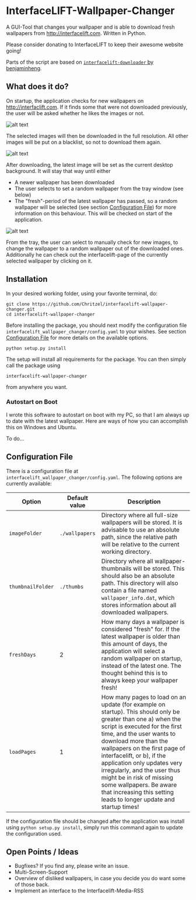 # InterfaceLIFT-Wallpaper-Changer

A GUI-Tool that changes your wallpaper and is able to download fresh wallpapers from <http://interfacelift.com>.
Written in Python.

Please consider donating to InterfaceLIFT to keep their awesome website going!

Parts of the script are based on [``interfacelift-downloader`` by benjaminheng](https://github.com/benjaminheng/interfacelift-downloader).

## What does it do?

On startup, the application checks for new wallpapers on <http://interfaclift.com>. If it finds some that were not downloaded
previously, the user will be asked whether he likes the images or not.

![alt text](https://github.com/Chritzel/interfacelift-wallpaper-changer/raw/master/img/likedislike.png "Like or dislike")

The selected images will then be downloaded in the full resolution. All other images will be put on a blacklist, so not
to download them again.

![alt text](https://github.com/Chritzel/interfacelift-wallpaper-changer/raw/master/img/progress.png "Downloading images")
  
After downloading, the latest image will be set as the current desktop background. It will stay that way until either
- A newer wallpaper has been downloaded
- The user selects to set a random wallpaper from the tray window (see below)
- The "fresh"-period of the latest wallpaper has passed, so a random wallpaper will be selected (see section 
[Configuration File](#configuration-file)) for more information on this behaviour. This will be checked on start of the application.

![alt text](https://github.com/Chritzel/interfacelift-wallpaper-changer/raw/master/img/traywindow.png "Tray window")

From the tray, the user can select to manually check for new images, to change the wallpaper to a random wallpaper out 
of the downloaded ones. Additionally he can check out the interfacelift-page of the currently selected wallpaper by 
clicking on it.

## Installation

In your desired working folder, using your favorite terminal, do:
```
git clone https://github.com/Chritzel/interfacelift-wallpaper-changer.git
cd interfacelift-wallpaper-changer
```

Before installing the package, you should next modify the configuration file `interfacelift_wallpaper_changer/config.yaml`
to your wishes. See section [Configuration File](#configuration-file) for more details on the available options.

```
python setup.py install
```

The setup will install all requirements for the package. You can then simply call the package using

```
interfacelift-wallpaper-changer
```

from anywhere you want.

### Autostart on Boot

I wrote this software to autostart on boot with my PC, so that I am always up to date with the latest wallpaper. 
Here are ways of how you can accomplish this on Windows and Ubuntu.

To do...

## Configuration File

There is a configuration file at `interfacelift_wallpaper_changer/config.yaml`. The following options are currently available:

| Option  | Default value | Description  |
| ------- | ------------- | ------------ |
| `imageFolder` | `./wallpapers` | Directory where all full-size wallpapers will be stored. It is advisable to use an absolute path, since the relative path will be relative to the current working directory. |
| `thumbnailFolder` | `./thumbs` | Directory where all wallpaper-thumbnails will be stored. This should also be an absolute path. This directory will also contain a file named `wallpaper_info.dat`, which stores information about all downloaded wallpapers. |
| `freshDays` | 2 | How many days a wallpaper is considered "fresh" for. If the latest wallpaper is older than this amount of days, the application will select a random wallpaper on startup, instead of the latest one. The thought behind this is to always keep your wallpaper fresh! |
| `loadPages` | 1 | How many pages to load on an update (for example on startup). This should only be greater than one a) when the script is executed for the first time, and the user wants to download more than the wallpapers on the first page of interfacelift, or b), if the application only updates very irregularly, and the user thus might be in risk of missing some wallpapers. Be aware that increasing this setting leads to longer update and startup times! | 

If the configuration file should be changed after the application was install using `python setup.py install`, simply 
run this command again to update the configuration used.

## Open Points / Ideas

- Bugfixes? If you find any, please write an issue.
- Multi-Screen-Support
- Overview of disliked wallpapers, in case you decide you do want some of those back.
- Implement an interface to the Interfacelift-Media-RSS
